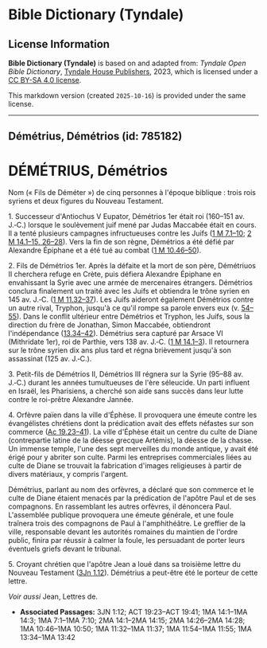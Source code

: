 # Bible Dictionary (Tyndale)

## License Information

**Bible Dictionary (Tyndale)** is based on and adapted from: _Tyndale Open Bible Dictionary_, [Tyndale House Publishers](https://tyndaleopenresources.com/), 2023, which is licensed under a [CC BY-SA 4.0 license](https://creativecommons.org/licenses/by-sa/4.0/legalcode.en).

This markdown version (created `2025-10-16`) is provided under the same license.



--------------------------------

## Démétrius, Démétrios (id: 785182)

DÉMÉTRIUS, Démétrios
====================

Nom (« Fils de Déméter ») de cinq personnes à l'époque biblique : trois rois syriens et deux figures du Nouveau Testament.

1\. Successeur d'Antiochus V Eupator, Démétrios 1er était roi (160–151 av. J.‑C.) lorsque le soulèvement juif mené par Judas Maccabée était en cours. Il a tenté plusieurs campagnes infructueuses contre les Juifs ([1 M 7\.1–10](https://ref.ly/1Macc7:1-1Macc7:10); [2 M 14\.1–15, 26–28](https://ref.ly/2Macc14:1-2Macc14:15,2Macc14:26-2Macc14:28)). Vers la fin de son règne, Démétrios a été défié par Alexandre Épiphane et a été tué au combat ([1 M 10\.46–50](https://ref.ly/1Macc10:46-1Macc10:50)).

2\. Fils de Démétrios 1er. Après la défaite et la mort de son père, Démétriuos II cherchera refuge en Crète, puis défiera Alexandre Épiphane en envahissant la Syrie avec une armée de mercenaires étrangers. Démétrios conclura finalement un traité avec les Juifs et obtiendra le trône syrien en 145 av. J.‑C. ([1 M 11\.32–37](https://ref.ly/1Macc11:32-1Macc11:37)). Les Juifs aideront également Démétrios contre un autre rival, Tryphon, jusqu'à ce qu'il rompe sa parole envers eux (v. [54–55](https://ref.ly/1Macc11:54-1Macc11:55)). Dans le conflit ultérieur entre Démétrios et Tryphon, les Juifs, sous la direction du frère de Jonathan, Simon Maccabée, obtiendront l'indépendance ([13\.34–42](https://ref.ly/1Macc13:34-1Macc13:42)). Démétrius sera capturé par Arsace VI (Mithridate 1er), roi de Parthie, vers 138 av. J.‑C. ([1 M 14\.1–3](https://ref.ly/1Macc14:1-1Macc14:3)). Il retournera sur le trône syrien dix ans plus tard et régna brièvement jusqu'à son assassinat (125 av. J.‑C.).

3\. Petit\-fils de Démétrios II, Démétrios III régnera sur la Syrie (95–88 av. J.‑C.) durant les années tumultueuses de l'ère séleucide. Un parti influent en Israël, les Pharisiens, a cherché son aide sans succès dans leur lutte contre le roi\-prêtre Alexandre Jannée.

4\. Orfèvre païen dans la ville d'Éphèse. Il provoquera une émeute contre les évangélistes chrétiens dont la prédication avait des effets néfastes sur son commerce ([Ac 19\.23–41](https://ref.ly/Acts19:23-Acts19:41)). La ville d'Éphèse était un centre du culte de Diane (contrepartie latine de la déesse grecque Artémis), la déesse de la chasse. Un immense temple, l'une des sept merveilles du monde antique, y avait été érigé pour y abriter son culte. Parmi les entreprises commerciales liées au culte de Diane se trouvait la fabrication d'images religieuses à partir de divers matériaux, y compris l'argent.

Démétrius, parlant au nom des orfèvres, a déclaré que son commerce et le culte de Diane étaient menacés par la prédication de l'apôtre Paul et de ses compagnons. En rassemblant les autres orfèvres, il dénoncera Paul. L'assemblée publique provoquera une émeute générale, et une foule traînera trois des compagnons de Paul à l'amphithéâtre. Le greffier de la ville, responsable devant les autorités romaines du maintien de l'ordre public, finira par réussir à calmer la foule, les persuadant de porter leurs éventuels griefs devant le tribunal.

5\. Croyant chrétien que l'apôtre Jean a loué dans sa troisième lettre du Nouveau Testament ([3Jn 1\.12](https://ref.ly/3John1:12)). Démétrius a peut\-être été le porteur de cette lettre.

*Voir aussi* Jean, Lettres de.

* **Associated Passages:** 3JN 1:12; ACT 19:23–ACT 19:41; 1MA 14:1–1MA 14:3; 1MA 7:1–1MA 7:10; 2MA 14:1–2MA 14:15; 2MA 14:26–2MA 14:28; 1MA 10:46–1MA 10:50; 1MA 11:32–1MA 11:37; 1MA 11:54–1MA 11:55; 1MA 13:34–1MA 13:42

